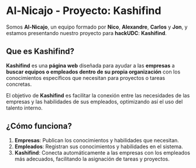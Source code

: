 # Al-Nicajo - Proyecto: Kashifind

Somos **Al-Nicajo**, un equipo formado por **Nico**, **Alexandre**, **Carlos** y **Jon**, y estamos presentando nuestro proyecto para **hackUDC**: **Kashifind**.

## Que es **Kashifind**?

**Kashifind** es una **página web** diseñada para ayudar a las **empresas** a **buscar equipos o empleados dentro de su propia organización** con los conocimientos específicos que necesitan para proyectos o tareas concretas.

El objetivo de **Kashifind** es facilitar la conexión entre las necesidades de las empresas y las habilidades de sus empleados, optimizando así el uso del talento interno.

## ¿Cómo funciona?

1. **Empresas**: Publican los conocimientos y habilidades que necesitan.
2. **Empleados**: Registran sus conocimientos y habilidades en el sistema.
3. **Kashifind**: Conecta automáticamente a las empresas con los empleados más adecuados, facilitando la asignación de tareas y proyectos.

